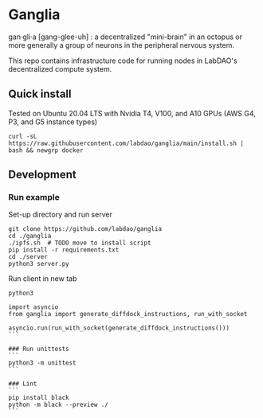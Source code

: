 # Ganglia

gan·gli·a [gang-glee-uh] : a decentralized "mini-brain" in an octopus or more generally a group of neurons in the peripheral nervous system.

This repo contains infrastructure code for running nodes in LabDAO's decentralized compute system.

## Quick install

Tested on Ubuntu 20.04 LTS with Nvidia T4, V100, and A10 GPUs (AWS G4, P3, and G5 instance types)

```
curl -sL https://raw.githubusercontent.com/labdao/ganglia/main/install.sh | bash && newgrp docker
```

## Development

### Run example
Set-up directory and run server
```
git clone https://github.com/labdao/ganglia
cd ./ganglia
./ipfs.sh  # TODO move to install script
pip install -r requirements.txt 
cd ./server
python3 server.py
```

Run client in new tab
````
python3

import asyncio
from ganglia import generate_diffdock_instructions, run_with_socket

asyncio.run(run_with_socket(generate_diffdock_instructions()))
```

### Run unittests
```
python3 -m unittest
```

### Lint
```
pip install black
python -m black --preview ./
```
